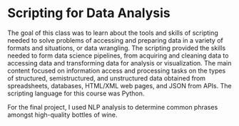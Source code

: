 # Scripting for Data Analysis

The goal of this class was to learn about the tools and skills of scripting needed to solve problems of accessing and preparing data in a variety of formats and situations, or data wrangling. The scripting provided the skills needed to form data science pipelines, from acquiring and cleaning data to accessing data and transforming data for analysis
or visualization. The main content focused on information access and processing tasks on the types of structured, semistructured, and unstructured data obtained from spreadsheets, databases, HTML/XML web pages, and JSON from APIs. The scripting language for this course was Python.

For the final project, I used NLP analysis to determine common phrases amongst high-quality bottles of wine.
